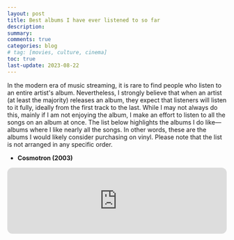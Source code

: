 ```yaml
---
layout: post
title: Best albums I have ever listened to so far
description: 
summary: 
comments: true
categories: blog
# tag: [movies, culture, cinema]
toc: true
last-update: 2023-08-22
---
```


In the modern era of music streaming, it is rare to find people who listen to an entire artist's album. Nevertheless, I strongly believe that when an artist (at least the majority) releases an album, they expect that listeners will listen to it fully, ideally from the first track to the last. While I may not always do this, mainly if I am not enjoying the album, I make an effort to listen to all the songs on an album at once. The list below highlights the albums I do like—albums where I like nearly all the songs. In other words, these are the albums I would likely consider purchasing on vinyl. Please note that the list is not arranged in any specific order.

- **Cosmotron (2003)**

<iframe style="border-radius:12px" src="https://open.spotify.com/embed/album/77NWIVF4t4GKefwF2OIldS?utm_source=generator&view=coverart" width="100%" height="152" frameBorder="0" allowfullscreen="" allow="autoplay; clipboard-write; encrypted-media; fullscreen; picture-in-picture" loading="lazy"></iframe>

<!-- 

- **A Tabua De Esmeralda (1974)**

<iframe style="border-radius:12px" src="https://open.spotify.com/embed/album/5rcMJNWebtl2r2S18Je1A0?utm_source=generator" width="100%" height="152" frameBorder="0" allowfullscreen="" allow="autoplay; clipboard-write; encrypted-media; fullscreen; picture-in-picture" loading="lazy"></iframe>

- **Room On Fire (2003)**

<iframe style="border-radius:12px" src="https://open.spotify.com/embed/album/3HFbH1loOUbqCyPsLuHLLh?utm_source=generator" width="100%" height="152" frameBorder="0" allowfullscreen="" allow="autoplay; clipboard-write; encrypted-media; fullscreen; picture-in-picture" loading="lazy"></iframe>

- **Calango (1994)**

<iframe style="border-radius:12px" src="https://open.spotify.com/embed/album/5pp3Fjp4h728libl8vxoFn?utm_source=generator" width="100%" height="152" frameBorder="0" allowfullscreen="" allow="autoplay; clipboard-write; encrypted-media; fullscreen; picture-in-picture" loading="lazy"></iframe>

- **(What's The Story) Morning Glory (1995)**

<iframe style="border-radius:12px" src="https://open.spotify.com/embed/album/1VW1MFNstaJuygaoTPkdCk?utm_source=generator" width="100%" height="152" frameBorder="0" allowfullscreen="" allow="autoplay; clipboard-write; encrypted-media; fullscreen; picture-in-picture" loading="lazy"></iframe>

- **Disintegration (1989)**

<iframe style="border-radius:12px" src="https://open.spotify.com/embed/album/0H6TddUF2M63ZSHGvhk5yy?utm_source=generator" width="100%" height="152" frameBorder="0" allowfullscreen="" allow="autoplay; clipboard-write; encrypted-media; fullscreen; picture-in-picture" loading="lazy"></iframe>

- **Let's Rock (2019)**

<iframe style="border-radius:12px" src="https://open.spotify.com/embed/album/0aA9rYw8PEv9G7tVIJ9dKg?utm_source=generator" width="100%" height="152" frameBorder="0" allowfullscreen="" allow="autoplay; clipboard-write; encrypted-media; fullscreen; picture-in-picture" loading="lazy"></iframe>

- **Construção (1971)**

<iframe style="border-radius:12px" src="https://open.spotify.com/embed/album/7yrRo2o4XzDfv3mNnkPRE5?utm_source=generator" width="100%" height="152" frameBorder="0" allowfullscreen="" allow="autoplay; clipboard-write; encrypted-media; fullscreen; picture-in-picture" loading="lazy"></iframe>

- **The Slow Rush (2020)**

<iframe style="border-radius:12px" src="https://open.spotify.com/embed/album/31qVWUdRrlb8thMvts0yYL?utm_source=generator" width="100%" height="152" frameBorder="0" allowfullscreen="" allow="autoplay; clipboard-write; encrypted-media; fullscreen; picture-in-picture" loading="lazy"></iframe>

- **Be Here Now (1997)**

<iframe style="border-radius:12px" src="https://open.spotify.com/embed/album/4v3p8Xcv94Z7YAtlurC9Zi?utm_source=generator" width="100%" height="152" frameBorder="0" allowfullscreen="" allow="autoplay; clipboard-write; encrypted-media; fullscreen; picture-in-picture" loading="lazy"></iframe>

- **Core (1992)**

<iframe style="border-radius:12px" src="https://open.spotify.com/embed/album/7k1YOwYf369EX0aHeXApWp?utm_source=generator" width="100%" height="152" frameBorder="0" allowfullscreen="" allow="autoplay; clipboard-write; encrypted-media; fullscreen; picture-in-picture" loading="lazy"></iframe>

- **Definitely Maybe (1994)**

<iframe style="border-radius:12px" src="https://open.spotify.com/embed/album/50xG9YujTzMGaLHfJTskBy?utm_source=generator" width="100%" height="152" frameBorder="0" allowfullscreen="" allow="autoplay; clipboard-write; encrypted-media; fullscreen; picture-in-picture" loading="lazy"></iframe>

- **Is This It (2001)**

<iframe style="border-radius:12px" src="https://open.spotify.com/embed/album/2yNaksHgeMQM9Quse463b5?utm_source=generator" width="100%" height="152" frameBorder="0" allowfullscreen="" allow="autoplay; clipboard-write; encrypted-media; fullscreen; picture-in-picture" loading="lazy"></iframe>

- **O Samba Poconé (1996)**

<iframe style="border-radius:12px" src="https://open.spotify.com/embed/album/7evTWhFmwKyf1GXnLzos3p?utm_source=generator" width="100%" height="152" frameBorder="0" allowfullscreen="" allow="autoplay; clipboard-write; encrypted-media; fullscreen; picture-in-picture" loading="lazy"></iframe>

- **Sobrevivendo no Inferno (1997)**

<iframe style="border-radius:12px" src="https://open.spotify.com/embed/album/1UzrzuOmZfBgXyS3pgKD10?utm_source=generator" width="100%" height="152" frameBorder="0" allowfullscreen="" allow="autoplay; clipboard-write; encrypted-media; fullscreen; picture-in-picture" loading="lazy"></iframe>

- **Nada Pode Me Parar (2013)**

<iframe style="border-radius:12px" src="https://open.spotify.com/embed/album/0hPixFMI6iDjmqS0XkjTWq?utm_source=generator" width="100%" height="152" frameBorder="0" allowfullscreen="" allow="autoplay; clipboard-write; encrypted-media; fullscreen; picture-in-picture" loading="lazy"></iframe>

- **Wish (1992)**

<iframe style="border-radius:12px" src="https://open.spotify.com/embed/album/0aEL0zQ4XLuxQP0j7sLlS1?utm_source=generator" width="100%" height="152" frameBorder="0" allowfullscreen="" allow="autoplay; clipboard-write; encrypted-media; fullscreen; picture-in-picture" loading="lazy"></iframe>

- **Currents (2015)**

<iframe style="border-radius:12px" src="https://open.spotify.com/embed/album/79dL7FLiJFOO0EoehUHQBv?utm_source=generator" width="100%" height="152" frameBorder="0" allowfullscreen="" allow="autoplay; clipboard-write; encrypted-media; fullscreen; picture-in-picture" loading="lazy"></iframe>

- **Temple Of The Dog (1990)**

<iframe style="border-radius:12px" src="https://open.spotify.com/embed/album/63HdXCn0Xz1pRZc2GzMw7k?utm_source=generator" width="100%" height="152" frameBorder="0" allowfullscreen="" allow="autoplay; clipboard-write; encrypted-media; fullscreen; picture-in-picture" loading="lazy"></iframe>

- **Samba Esquema Novo (1963)**

<iframe style="border-radius:12px" src="https://open.spotify.com/embed/album/3xWp6y0HGsHZlXljNs7VRy?utm_source=generator" width="100%" height="152" frameBorder="0" allowfullscreen="" allow="autoplay; clipboard-write; encrypted-media; fullscreen; picture-in-picture" loading="lazy"></iframe>

- **Preço Curto, Prazo Longo (1999)**

<iframe style="border-radius:12px" src="https://open.spotify.com/embed/album/2hLNxoJZ5kZoBEX0XGBRNu?utm_source=generator" width="100%" height="152" frameBorder="0" allowfullscreen="" allow="autoplay; clipboard-write; encrypted-media; fullscreen; picture-in-picture" loading="lazy"></iframe>

- **Siderado (1998)**

<iframe style="border-radius:12px" src="https://open.spotify.com/embed/album/6gY2fW9jj71OGBkq03gW6B?utm_source=generator" width="100%" height="152" frameBorder="0" allowfullscreen="" allow="autoplay; clipboard-write; encrypted-media; fullscreen; picture-in-picture" loading="lazy"></iframe>

- **Imunização Racional (1975)**

<iframe style="border-radius:12px" src="https://open.spotify.com/embed/track/3w5txx0rNgTf3H5ZitlQgL?utm_source=generator" width="100%" height="152" frameBorder="0" allowfullscreen="" allow="autoplay; clipboard-write; encrypted-media; fullscreen; picture-in-picture" loading="lazy"></iframe>

- **Stoney (2016)**

<iframe style="border-radius:12px" src="https://open.spotify.com/embed/album/3zAcZrky4QNM28YS0tHSYQ?utm_source=generator" width="100%" height="152" frameBorder="0" allowfullscreen="" allow="autoplay; clipboard-write; encrypted-media; fullscreen; picture-in-picture" loading="lazy"></iframe>

- **Americana (1998)**

<iframe style="border-radius:12px" src="https://open.spotify.com/embed/album/2RNTBrSO8U8XjjEj9RVvZ5?utm_source=generator" width="100%" height="152" frameBorder="0" allowfullscreen="" allow="autoplay; clipboard-write; encrypted-media; fullscreen; picture-in-picture" loading="lazy"></iframe>

- **Yours to Keep (2006)**

<iframe style="border-radius:12px" src="https://open.spotify.com/embed/album/1pJT6SArgRf1aQ5DCTxl7g?utm_source=generator" width="100%" height="152" frameBorder="0" allowfullscreen="" allow="autoplay; clipboard-write; encrypted-media; fullscreen; picture-in-picture" loading="lazy"></iframe>

- **InnerSpeaker (2010)**

<iframe style="border-radius:12px" src="https://open.spotify.com/embed/album/1DNSmmRLfv97Yjq7MTFWng?utm_source=generator" width="100%" height="152" frameBorder="0" allowfullscreen="" allow="autoplay; clipboard-write; encrypted-media; fullscreen; picture-in-picture" loading="lazy"></iframe>

- **Return of the Dream Canteen (2022)**

<iframe style="border-radius:12px" src="https://open.spotify.com/embed/album/0KJc9ksnoJJsdpQxV3z5i1?utm_source=generator" width="100%" height="152" frameBorder="0" allowfullscreen="" allow="autoplay; clipboard-write; encrypted-media; fullscreen; picture-in-picture" loading="lazy"></iframe>

- **First Impressions of Earth (2006)**

<iframe style="border-radius:12px" src="https://open.spotify.com/embed/album/1HQ61my1h3VWp2EBWKlp0n?utm_source=generator" width="100%" height="152" frameBorder="0" allowfullscreen="" allow="autoplay; clipboard-write; encrypted-media; fullscreen; picture-in-picture" loading="lazy"></iframe>

- **beerbongs & bentleys (2018)**

<iframe style="border-radius:12px" src="https://open.spotify.com/embed/album/6trNtQUgC8cgbWcqoMYkOR?utm_source=generator" width="100%" height="152" frameBorder="0" allowfullscreen="" allow="autoplay; clipboard-write; encrypted-media; fullscreen; picture-in-picture" loading="lazy"></iframe>

- **¿Cómo Te Llama? (2008)**

<iframe style="border-radius:12px" src="https://open.spotify.com/embed/album/60quhRy45yA82CMcjtiOiu?utm_source=generator" width="100%" height="152" frameBorder="0" allowfullscreen="" allow="autoplay; clipboard-write; encrypted-media; fullscreen; picture-in-picture" loading="lazy"></iframe>

- **Ladrão (2019)**

<iframe style="border-radius:12px" src="https://open.spotify.com/embed/album/4bVYzv8uj0wanD6BdwmdwM?utm_source=generator" width="100%" height="152" frameBorder="0" allowfullscreen="" allow="autoplay; clipboard-write; encrypted-media; fullscreen; picture-in-picture" loading="lazy"></iframe>

- **Smash (1994)**

<iframe style="border-radius:12px" src="https://open.spotify.com/embed/album/7IDywTRaCI8qzS3X8tNU3x?utm_source=generator" width="100%" height="152" frameBorder="0" allowfullscreen="" allow="autoplay; clipboard-write; encrypted-media; fullscreen; picture-in-picture" loading="lazy"></iframe>

- **This Old Dog (2017)**

<iframe style="border-radius:12px" src="https://open.spotify.com/embed/album/4NNq2vwTapv4fSJcrZbPH7?utm_source=generator" width="100%" height="152" frameBorder="0" allowfullscreen="" allow="autoplay; clipboard-write; encrypted-media; fullscreen; picture-in-picture" loading="lazy"></iframe>

- **Ixnay On The Hombre (1997)**

<iframe style="border-radius:12px" src="https://open.spotify.com/embed/album/2PSgMApk089eV6e5LPbQeS?utm_source=generator" width="100%" height="152" frameBorder="0" allowfullscreen="" allow="autoplay; clipboard-write; encrypted-media; fullscreen; picture-in-picture" loading="lazy"></iframe>

- **Instrument Soundtrack (1999)**

<iframe style="border-radius:12px" src="https://open.spotify.com/embed/album/1owNOVlXTqmDVo4M2Z20uk?utm_source=generator" width="100%" height="152" frameBorder="0" allowfullscreen="" allow="autoplay; clipboard-write; encrypted-media; fullscreen; picture-in-picture" loading="lazy"></iframe>

- **Lonerism (2012)**

<iframe style="border-radius:12px" src="https://open.spotify.com/embed/album/3C2MFZ2iHotUQOSBzdSvM7?utm_source=generator" width="100%" height="152" frameBorder="0" allowfullscreen="" allow="autoplay; clipboard-write; encrypted-media; fullscreen; picture-in-picture" loading="lazy"></iframe>

- **xx (2009)**

<iframe style="border-radius:12px" src="https://open.spotify.com/embed/album/2av2ZSHlvD7rvLSsMvtYCG?utm_source=generator" width="100%" height="152" frameBorder="0" allowfullscreen="" allow="autoplay; clipboard-write; encrypted-media; fullscreen; picture-in-picture" loading="lazy"></iframe>

- **Tranquility Base Hotel & Casino (2018)**

<iframe style="border-radius:12px" src="https://open.spotify.com/embed/album/1jeMiSeSnNS0Oys375qegp?utm_source=generator" width="100%" height="152" frameBorder="0" allowfullscreen="" allow="autoplay; clipboard-write; encrypted-media; fullscreen; picture-in-picture" loading="lazy"></iframe>

- **Shwayze (2008)**

<iframe style="border-radius:12px" src="https://open.spotify.com/embed/album/1dsx7hZiQeXIMDZ1dVgt5K?utm_source=generator" width="100%" height="152" frameBorder="0" allowfullscreen="" allow="autoplay; clipboard-write; encrypted-media; fullscreen; picture-in-picture" loading="lazy"></iframe>

- **Selvagens à Procura de Lei (2013)**

<iframe style="border-radius:12px" src="https://open.spotify.com/embed/album/2C2bscJGG5jjJY3E65WuOk?utm_source=generator" width="100%" height="152" frameBorder="0" allowfullscreen="" allow="autoplay; clipboard-write; encrypted-media; fullscreen; picture-in-picture" loading="lazy"></iframe>

- **Salad Days (2014)**

<iframe style="border-radius:12px" src="https://open.spotify.com/embed/album/2sij95QgjmgrhNv33achzn?utm_source=generator" width="100%" height="152" frameBorder="0" allowfullscreen="" allow="autoplay; clipboard-write; encrypted-media; fullscreen; picture-in-picture" loading="lazy"></iframe>

- **Parachutes (2000)**

<iframe style="border-radius:12px" src="https://open.spotify.com/embed/album/6ZG5lRT77aJ3btmArcykra?utm_source=generator" width="100%" height="152" frameBorder="0" allowfullscreen="" allow="autoplay; clipboard-write; encrypted-media; fullscreen; picture-in-picture" loading="lazy"></iframe>

- **Brushfire Fairytales (2001)**

<iframe style="border-radius:12px" src="https://open.spotify.com/embed/album/2K9N8V0ORKpkpTOxhcFnud?utm_source=generator" width="100%" height="152" frameBorder="0" allowfullscreen="" allow="autoplay; clipboard-write; encrypted-media; fullscreen; picture-in-picture" loading="lazy"></iframe>

- **El Camino (2011)**

<iframe style="border-radius:12px" src="https://open.spotify.com/embed/album/5DLhV9yOvZ7IxVmljMXtNm?utm_source=generator" width="100%" height="152" frameBorder="0" allowfullscreen="" allow="autoplay; clipboard-write; encrypted-media; fullscreen; picture-in-picture" loading="lazy"></iframe>

- **Francis Trouble (2018)**

<iframe style="border-radius:12px" src="https://open.spotify.com/embed/album/3SwIjv6JSHkY14XUbOAtkp?utm_source=generator" width="100%" height="152" frameBorder="0" allowfullscreen="" allow="autoplay; clipboard-write; encrypted-media; fullscreen; picture-in-picture" loading="lazy"></iframe>

- **Marcy Playground (1997)**

<iframe style="border-radius:12px" src="https://open.spotify.com/embed/album/5dR0fhE3oveLRSUMMQ3oRB?utm_source=generator" width="100%" height="152" frameBorder="0" allowfullscreen="" allow="autoplay; clipboard-write; encrypted-media; fullscreen; picture-in-picture" loading="lazy"></iframe>

- **Transpiração Continua Prolongada (1997)**

<iframe style="border-radius:12px" src="https://open.spotify.com/embed/album/09Nao8wNpzTz60nY8G2n7A?utm_source=generator" width="100%" height="152" frameBorder="0" allowfullscreen="" allow="autoplay; clipboard-write; encrypted-media; fullscreen; picture-in-picture" loading="lazy"></iframe>

- **Only By The Night (2008)**

<iframe style="border-radius:12px" src="https://open.spotify.com/embed/album/5CZR6ljD0x9fTiS4mh9wMp?utm_source=generator" width="100%" height="152" frameBorder="0" allowfullscreen="" allow="autoplay; clipboard-write; encrypted-media; fullscreen; picture-in-picture" loading="lazy"></iframe>

- **Suck It and See (2011)**

<iframe style="border-radius:12px" src="https://open.spotify.com/embed/album/2ym2jcqckXqWeTDoxz3Kst?utm_source=generator" width="100%" height="152" frameBorder="0" allowfullscreen="" allow="autoplay; clipboard-write; encrypted-media; fullscreen; picture-in-picture" loading="lazy"></iframe>

- **Sleep Through The Static (2008)**

<iframe style="border-radius:12px" src="https://open.spotify.com/embed/album/3fa8r86AofGDNs1S2d3xgz?utm_source=generator" width="100%" height="152" frameBorder="0" allowfullscreen="" allow="autoplay; clipboard-write; encrypted-media; fullscreen; picture-in-picture" loading="lazy"></iframe>

- **I'm with You (2011)**

<iframe style="border-radius:12px" src="https://open.spotify.com/embed/album/5wZtSIvijWCMc1vlPFqAyB?utm_source=generator" width="100%" height="152" frameBorder="0" allowfullscreen="" allow="autoplay; clipboard-write; encrypted-media; fullscreen; picture-in-picture" loading="lazy"></iframe>

- **Abaixo do Zero: Hello Hell (2019)**

<iframe style="border-radius:12px" src="https://open.spotify.com/embed/album/0d9km1VogLi6sN6S95ilyT?utm_source=generator" width="100%" height="152" frameBorder="0" allowfullscreen="" allow="autoplay; clipboard-write; encrypted-media; fullscreen; picture-in-picture" loading="lazy"></iframe>

- **BE (2013)**

<iframe style="border-radius:12px" src="https://open.spotify.com/embed/album/2TGqciWJqA7Q2YoweroGWY?utm_source=generator" width="100%" height="152" frameBorder="0" allowfullscreen="" allow="autoplay; clipboard-write; encrypted-media; fullscreen; picture-in-picture" loading="lazy"></iframe>

- **Angles (2011)**

<iframe style="border-radius:12px" src="https://open.spotify.com/embed/album/6Jx4cGhWHewTcfKDJKguBQ?utm_source=generator" width="100%" height="152" frameBorder="0" allowfullscreen="" allow="autoplay; clipboard-write; encrypted-media; fullscreen; picture-in-picture" loading="lazy"></iframe>

- **A Rush of Blood to the Head (2002)**

<iframe style="border-radius:12px" src="https://open.spotify.com/embed/album/0RHX9XECH8IVI3LNgWDpmQ?utm_source=generator" width="100%" height="152" frameBorder="0" allowfullscreen="" allow="autoplay; clipboard-write; encrypted-media; fullscreen; picture-in-picture" loading="lazy"></iframe>

- **Because of The Times (2007)**

<iframe style="border-radius:12px" src="https://open.spotify.com/embed/album/5CiZOqd3iF6p2PsqBjljat?utm_source=generator" width="100%" height="152" frameBorder="0" allowfullscreen="" allow="autoplay; clipboard-write; encrypted-media; fullscreen; picture-in-picture" loading="lazy"></iframe>

- **AM (2013)**

<iframe style="border-radius:12px" src="https://open.spotify.com/embed/album/78bpIziExqiI9qztvNFlQu?utm_source=generator" width="100%" height="152" frameBorder="0" allowfullscreen="" allow="autoplay; clipboard-write; encrypted-media; fullscreen; picture-in-picture" loading="lazy"></iframe>

- **Jorge Ben (1969)**

<iframe style="border-radius:12px" src="https://open.spotify.com/embed/album/3V3XJ3Sh62jPUYUMSQ1Tsf?utm_source=generator" width="100%" height="152" frameBorder="0" allowfullscreen="" allow="autoplay; clipboard-write; encrypted-media; fullscreen; picture-in-picture" loading="lazy"></iframe>

- **Noel Gallagher's High Flying Birds (2011)**

<iframe style="border-radius:12px" src="https://open.spotify.com/embed/album/4g2nrjzWOuEtZHtiBZrf1U?utm_source=generator" width="100%" height="152" frameBorder="0" allowfullscreen="" allow="autoplay; clipboard-write; encrypted-media; fullscreen; picture-in-picture" loading="lazy"></iframe>

- **There Is Nothing Left To Lose (1999)**

<iframe style="border-radius:12px" src="https://open.spotify.com/embed/album/28q2N44ocJECgf8sbHEDfY?utm_source=generator" width="100%" height="152" frameBorder="0" allowfullscreen="" allow="autoplay; clipboard-write; encrypted-media; fullscreen; picture-in-picture" loading="lazy"></iframe>

- **Brothers (2020)**

<iframe style="border-radius:12px" src="https://open.spotify.com/embed/album/7lhJVTvqL3QbwGN12QLiVj?utm_source=generator" width="100%" height="152" frameBorder="0" allowfullscreen="" allow="autoplay; clipboard-write; encrypted-media; fullscreen; picture-in-picture" loading="lazy"></iframe>

- **The New Abnormal (2020)**

<iframe style="border-radius:12px" src="https://open.spotify.com/embed/album/2xkZV2Hl1Omi8rk2D7t5lN?utm_source=generator" width="100%" height="152" frameBorder="0" allowfullscreen="" allow="autoplay; clipboard-write; encrypted-media; fullscreen; picture-in-picture" loading="lazy"></iframe>

- **Come Around Sundown (2010)**

<iframe style="border-radius:12px" src="https://open.spotify.com/embed/album/5xFZ4iElFbUFtOGX4lvdTM?utm_source=generator" width="100%" height="152" frameBorder="0" allowfullscreen="" allow="autoplay; clipboard-write; encrypted-media; fullscreen; picture-in-picture" loading="lazy"></iframe>

- **Unlimited Love (2022)**

<iframe style="border-radius:12px" src="https://open.spotify.com/embed/album/2ITVvrNiINKRiW7wA3w6w6?utm_source=generator" width="100%" height="152" frameBorder="0" allowfullscreen="" allow="autoplay; clipboard-write; encrypted-media; fullscreen; picture-in-picture" loading="lazy"></iframe>

- **Wasting Light (2011)**

<iframe style="border-radius:12px" src="https://open.spotify.com/embed/album/5lnQLEUiVDkLbFJHXHQu9m?utm_source=generator" width="100%" height="152" frameBorder="0" allowfullscreen="" allow="autoplay; clipboard-write; encrypted-media; fullscreen; picture-in-picture" loading="lazy"></iframe>

- **Jake Bugg (2012)**

<iframe style="border-radius:12px" src="https://open.spotify.com/embed/album/6b2BArDCfSvW3VFenLJatj?utm_source=generator" width="100%" height="152" frameBorder="0" allowfullscreen="" allow="autoplay; clipboard-write; encrypted-media; fullscreen; picture-in-picture" loading="lazy"></iframe>

- **Humbung (2009)**

<iframe style="border-radius:12px" src="https://open.spotify.com/embed/album/5IEoiwkThhRmSMBANhpxl2?utm_source=generator" width="100%" height="152" frameBorder="0" allowfullscreen="" allow="autoplay; clipboard-write; encrypted-media; fullscreen; picture-in-picture" loading="lazy"></iframe>

- **Aha Shake Heartbreak (2005)**

<iframe style="border-radius:12px" src="https://open.spotify.com/embed/album/3fNRzhnl6WAtghBXEeyaub?utm_source=generator" width="100%" height="152" frameBorder="0" allowfullscreen="" allow="autoplay; clipboard-write; encrypted-media; fullscreen; picture-in-picture" loading="lazy"></iframe>

- **WALLS (2016)**

<iframe style="border-radius:12px" src="https://open.spotify.com/embed/album/08ibdX8K0GETv20UEku3sm?utm_source=generator" width="100%" height="152" frameBorder="0" allowfullscreen="" allow="autoplay; clipboard-write; encrypted-media; fullscreen; picture-in-picture" loading="lazy"></iframe>

- **Homework (1997)**

<iframe style="border-radius:12px" src="https://open.spotify.com/embed/album/5uRdvUR7xCnHmUW8n64n9y?utm_source=generator" width="100%" height="152" frameBorder="0" allowfullscreen="" allow="autoplay; clipboard-write; encrypted-media; fullscreen; picture-in-picture" loading="lazy"></iframe>

- **Torches (2011)**

<iframe style="border-radius:12px" src="https://open.spotify.com/embed/album/7Kmmw7Z5D2UD5MVwdm10sT?utm_source=generator" width="100%" height="152" frameBorder="0" allowfullscreen="" allow="autoplay; clipboard-write; encrypted-media; fullscreen; picture-in-picture" loading="lazy"></iframe>

- **Bluesman (2018)**

<iframe style="border-radius:12px" src="https://open.spotify.com/embed/album/0QMVSKhzT4u2DEd8qdlz4I?utm_source=generator" width="100%" height="152" frameBorder="0" allowfullscreen="" allow="autoplay; clipboard-write; encrypted-media; fullscreen; picture-in-picture" loading="lazy"></iframe>

- **Foo Fighters (1995)**

<iframe style="border-radius:12px" src="https://open.spotify.com/embed/album/4EnNuo8fG7dMoxMefbApRY?utm_source=generator" width="100%" height="152" frameBorder="0" allowfullscreen="" allow="autoplay; clipboard-write; encrypted-media; fullscreen; picture-in-picture" loading="lazy"></iframe>

- **Supermodel (2014)**

<iframe style="border-radius:12px" src="https://open.spotify.com/embed/album/22cFcAQkydpTzeSKQZEKv0?utm_source=generator" width="100%" height="152" frameBorder="0" allowfullscreen="" allow="autoplay; clipboard-write; encrypted-media; fullscreen; picture-in-picture" loading="lazy"></iframe>

- **Talking Heads (1977)**

<iframe style="border-radius:12px" src="https://open.spotify.com/embed/album/0r7o2FeARRr23EZ0TJ0a8S?utm_source=generator" width="100%" height="152" frameBorder="0" allowfullscreen="" allow="autoplay; clipboard-write; encrypted-media; fullscreen; picture-in-picture" loading="lazy"></iframe>

- **Mechanical Bull (2013)**

<iframe style="border-radius:12px" src="https://open.spotify.com/embed/album/0cRJKK0y1sfZEqWub4dK9v?utm_source=generator" width="100%" height="152" frameBorder="0" allowfullscreen="" allow="autoplay; clipboard-write; encrypted-media; fullscreen; picture-in-picture" loading="lazy"></iframe>

- **Random Access Memories (2013)**

<iframe style="border-radius:12px" src="https://open.spotify.com/embed/album/4m2880jivSbbyEGAKfITCa?utm_source=generator" width="100%" height="152" frameBorder="0" allowfullscreen="" allow="autoplay; clipboard-write; encrypted-media; fullscreen; picture-in-picture" loading="lazy"></iframe>


- **Superunknown (1994)**

<iframe style="border-radius:12px" src="https://open.spotify.com/embed/album/4K8bxkPDa5HENw0TK7WxJh?utm_source=generator" width="100%" height="152" frameBorder="0" allowfullscreen="" allow="autoplay; clipboard-write; encrypted-media; fullscreen; picture-in-picture" loading="lazy"></iframe>

- **Out of Exile (2005)**

<iframe style="border-radius:12px" src="https://open.spotify.com/embed/album/0HQhToIjonHnJRRPN4jeJU?utm_source=generator" width="100%" height="152" frameBorder="0" allowfullscreen="" allow="autoplay; clipboard-write; encrypted-media; fullscreen; picture-in-picture" loading="lazy"></iframe>

- **Youth and Young Manhood (2003)**

<iframe style="border-radius:12px" src="https://open.spotify.com/embed/album/2137zeBGNgOWP4D96q6qxd?utm_source=generator" width="100%" height="152" frameBorder="0" allowfullscreen="" allow="autoplay; clipboard-write; encrypted-media; fullscreen; picture-in-picture" loading="lazy"></iframe>

- **Miike Snow (2009)**

<iframe style="border-radius:12px" src="https://open.spotify.com/embed/album/1AMTbO4k2kPRAn6udg9qJz?utm_source=generator" width="100%" height="152" frameBorder="0" allowfullscreen="" allow="autoplay; clipboard-write; encrypted-media; fullscreen; picture-in-picture" loading="lazy"></iframe>

- **Força Bruta (1970)**

<iframe style="border-radius:12px" src="https://open.spotify.com/embed/album/12G0eYu3u8ZwdstT1flUXw?utm_source=generator" width="100%" height="152" frameBorder="0" allowfullscreen="" allow="autoplay; clipboard-write; encrypted-media; fullscreen; picture-in-picture" loading="lazy"></iframe>

- **Dropout Boogie (2022)**

<iframe style="border-radius:12px" src="https://open.spotify.com/embed/album/7LLyQJzyD56Avzk3uFzKUk?utm_source=generator" width="100%" height="152" frameBorder="0" allowfullscreen="" allow="autoplay; clipboard-write; encrypted-media; fullscreen; picture-in-picture" loading="lazy"></iframe>

- **When You See Yourself (2021)**

<iframe style="border-radius:12px" src="https://open.spotify.com/embed/album/5mi6IbVDNVKpOO702ejPn6?utm_source=generator" width="100%" height="152" frameBorder="0" allowfullscreen="" allow="autoplay; clipboard-write; encrypted-media; fullscreen; picture-in-picture" loading="lazy"></iframe>

- **Happy to You (2012)**

<iframe style="border-radius:12px" src="https://open.spotify.com/embed/album/6YeV0JWW7g8dDf78jFIe1e?utm_source=generator" width="100%" height="152" frameBorder="0" allowfullscreen="" allow="autoplay; clipboard-write; encrypted-media; fullscreen; picture-in-picture" loading="lazy"></iframe>

- **The Colour And The Shape (1997)**

<iframe style="border-radius:12px" src="https://open.spotify.com/embed/album/30ly6F6Xl0TKmyBCU50Khv?utm_source=generator" width="100%" height="152" frameBorder="0" allowfullscreen="" allow="autoplay; clipboard-write; encrypted-media; fullscreen; picture-in-picture" loading="lazy"></iframe>

- **The Getaway (2016)**

<iframe style="border-radius:12px" src="https://open.spotify.com/embed/album/43otFXrY0bgaq5fB3GrZj6?utm_source=generator" width="100%" height="152" frameBorder="0" allowfullscreen="" allow="autoplay; clipboard-write; encrypted-media; fullscreen; picture-in-picture" loading="lazy"></iframe>

- **Purple (1994)**

<iframe style="border-radius:12px" src="https://open.spotify.com/embed/album/57lcTrUlYgfMIPvBUsVU6h?utm_source=generator" width="100%" height="152" frameBorder="0" allowfullscreen="" allow="autoplay; clipboard-write; encrypted-media; fullscreen; picture-in-picture" loading="lazy"></iframe>

- **Delta Kream (2021)**

<iframe style="border-radius:12px" src="https://open.spotify.com/embed/album/682pJqnx8hcrCfSjvyNBki?utm_source=generator" width="100%" height="152" frameBorder="0" allowfullscreen="" allow="autoplay; clipboard-write; encrypted-media; fullscreen; picture-in-picture" loading="lazy"></iframe>

- **Mellon Collie And The Infinite Sadness (1995)**

<iframe style="border-radius:12px" src="https://open.spotify.com/embed/album/4bPT6Q8ppaSNppk1kbEbLl?utm_source=generator" width="100%" height="152" frameBorder="0" allowfullscreen="" allow="autoplay; clipboard-write; encrypted-media; fullscreen; picture-in-picture" loading="lazy"></iframe>

- **By the Way**

<iframe style="border-radius:12px" src="https://open.spotify.com/embed/album/1jWKVgnHX8nwR551hQNx5K?utm_source=generator" width="100%" height="152" frameBorder="0" allowfullscreen="" allow="autoplay; clipboard-write; encrypted-media; fullscreen; picture-in-picture" loading="lazy"></iframe>

- **13 Songs (1989)**

<iframe style="border-radius:12px" src="https://open.spotify.com/embed/album/1FcRwT7uoNdO8L9wbYsfAY?utm_source=generator" width="100%" height="152" frameBorder="0" allowfullscreen="" allow="autoplay; clipboard-write; encrypted-media; fullscreen; picture-in-picture" loading="lazy"></iframe>

- **Remain in Light (1980)**

<iframe style="border-radius:12px" src="https://open.spotify.com/embed/album/1JvXxLsm0PxlGH4LXzqMGq?utm_source=generator" width="100%" height="152" frameBorder="0" allowfullscreen="" allow="autoplay; clipboard-write; encrypted-media; fullscreen; picture-in-picture" loading="lazy"></iframe>

- **Audioslave (2022)**

<iframe style="border-radius:12px" src="https://open.spotify.com/embed/album/293aYSIVNjjmkAwupnlxRd?utm_source=generator" width="100%" height="152" frameBorder="0" allowfullscreen="" allow="autoplay; clipboard-write; encrypted-media; fullscreen; picture-in-picture" loading="lazy"></iframe>

- **Californication (1999)**

<iframe style="border-radius:12px" src="https://open.spotify.com/embed/album/0fLhefnjlIV3pGNF9Wo8CD?utm_source=generator" width="100%" height="152" frameBorder="0" allowfullscreen="" allow="autoplay; clipboard-write; encrypted-media; fullscreen; picture-in-picture" loading="lazy"></iframe>

- **Songs For The Deaf (2002)**

<iframe style="border-radius:12px" src="https://open.spotify.com/embed/album/4w3NeXtywU398NYW4903rY?utm_source=generator" width="100%" height="152" frameBorder="0" allowfullscreen="" allow="autoplay; clipboard-write; encrypted-media; fullscreen; picture-in-picture" loading="lazy"></iframe>

- **Rebirth (2009)**

<iframe style="border-radius:12px" src="https://open.spotify.com/embed/album/2N1pWk6xj2LX6sgGzHKbLX?utm_source=generator" width="100%" height="152" frameBorder="0" allowfullscreen="" allow="autoplay; clipboard-write; encrypted-media; fullscreen; picture-in-picture" loading="lazy"></iframe>


- **Discovery (2001)**

<iframe style="border-radius:12px" src="https://open.spotify.com/embed/album/2noRn2Aes5aoNVsU6iWThc?utm_source=generator" width="100%" height="152" frameBorder="0" allowfullscreen="" allow="autoplay; clipboard-write; encrypted-media; fullscreen; picture-in-picture" loading="lazy"></iframe>

- **Sadnecessary (2013)**

<iframe style="border-radius:12px" src="https://open.spotify.com/embed/album/1iCwsK0jUzBPQx7XEpumbz?utm_source=generator" width="100%" height="152" frameBorder="0" allowfullscreen="" allow="autoplay; clipboard-write; encrypted-media; fullscreen; picture-in-picture" loading="lazy"></iframe>

- **Turn Blue (2014)**

<iframe style="border-radius:12px" src="https://open.spotify.com/embed/album/6TvxpBzf9c8H1fsrAaQ8t3?utm_source=generator" width="100%" height="152" frameBorder="0" allowfullscreen="" allow="autoplay; clipboard-write; encrypted-media; fullscreen; picture-in-picture" loading="lazy"></iframe>

- **Stadium Arcadium (2006)**

<iframe style="border-radius:12px" src="https://open.spotify.com/embed/album/7xl50xr9NDkd3i2kBbzsNZ?utm_source=generator" width="100%" height="152" frameBorder="0" allowfullscreen="" allow="autoplay; clipboard-write; encrypted-media; fullscreen; picture-in-picture" loading="lazy"></iframe>

- **Blossom (2017)**

<iframe style="border-radius:12px" src="https://open.spotify.com/embed/album/7zuqkqhGkTH3PSdywhLgY4?utm_source=generator" width="100%" height="152" frameBorder="0" allowfullscreen="" allow="autoplay; clipboard-write; encrypted-media; fullscreen; picture-in-picture" loading="lazy"></iframe>

- **...Like Clockwork (2013)**

<iframe style="border-radius:12px" src="https://open.spotify.com/embed/album/5T5NM01392dvvd4EhGrCnj?utm_source=generator" width="100%" height="152" frameBorder="0" allowfullscreen="" allow="autoplay; clipboard-write; encrypted-media; fullscreen; picture-in-picture" loading="lazy"></iframe>

- **Speaking in Tongues (1983)**

<iframe style="border-radius:12px" src="https://open.spotify.com/embed/album/78MM8HrabEGPLVWaJkM2t1?utm_source=generator" width="100%" height="152" frameBorder="0" allowfullscreen="" allow="autoplay; clipboard-write; encrypted-media; fullscreen; picture-in-picture" loading="lazy"></iframe>

- **The Stone Roses (1989)**

<iframe style="border-radius:12px" src="https://open.spotify.com/embed/album/0um9FI6BLBldL5POP4D4Cw?utm_source=generator" width="100%" height="152" frameBorder="0" allowfullscreen="" allow="autoplay; clipboard-write; encrypted-media; fullscreen; picture-in-picture" loading="lazy"></iframe>

- **Little Creatures (1985)**

<iframe style="border-radius:12px" src="https://open.spotify.com/embed/album/5Dja2ASXd7MOM628iwYdtA?utm_source=generator" width="100%" height="152" frameBorder="0" allowfullscreen="" allow="autoplay; clipboard-write; encrypted-media; fullscreen; picture-in-picture" loading="lazy"></iframe> -->